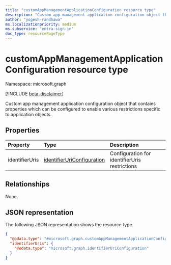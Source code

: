 ```yaml
---
title: "customAppManagementApplicationConfiguration resource type"
description: "Custom app management application configuration object that contains properties which can be configured to enable various restrictions specific to applications."
author: "yogesh-randhawa"
ms.localizationpriority: medium
ms.subservice: "entra-sign-in"
doc_type: resourcePageType
---
```



# customAppManagementApplicationConfiguration resource type

Namespace: microsoft.graph

[!INCLUDE [beta-disclaimer](../../includes/beta-disclaimer.md)]

Custom app management application configuration object that contains properties which can be configured to enable various restrictions specific to application objects.

## Properties

| Property                | Type                              | Description                                     |
| :---------------------- | :-------------------------------- | :---------------------------------------------- |
| identifierUris          | [identifierUriConfiguration](identifieruriconfiguration.md)  | Configuration for identifierUris restrictions |

## Relationships
None.

## JSON representation
The following JSON representation shows the resource type.
<!-- {
  "blockType": "resource",
  "@odata.type": "microsoft.graph.customAppManagementApplicationConfiguration"
}
-->
``` json
{
  "@odata.type": "#microsoft.graph.customAppManagementApplicationConfiguration",
  "identifierUris": {
    "@odata.type": "microsoft.graph.identifierUriConfiguration"
  }
}
```


